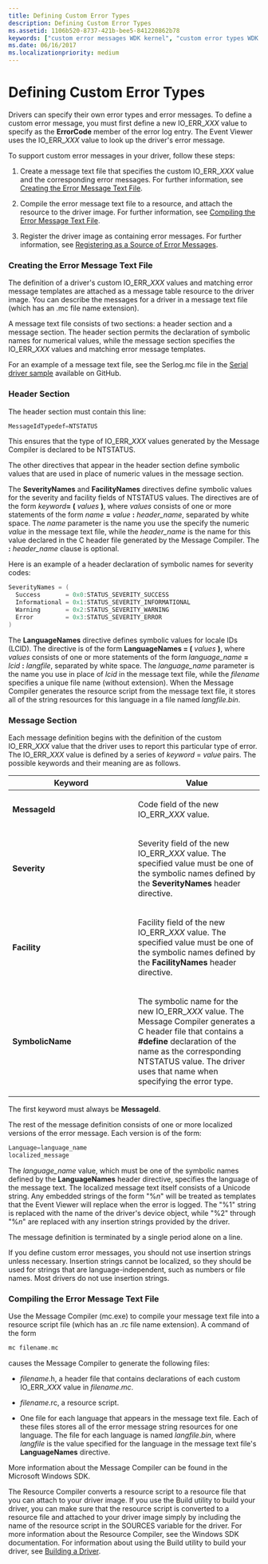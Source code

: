 ```yaml
---
title: Defining Custom Error Types
description: Defining Custom Error Types
ms.assetid: 1106b520-8737-421b-bee5-841220862b78
keywords: ["custom error messages WDK kernel", "custom error types WDK kernel", "IO_ERR_XXX values", "templates WDK errors", "headers WDK errors", "files WDK error logs", "text files WDK error logs", "compiling error message files", "LanguageNames directive", "SeverityNames directive", "FacilityNames directive"]
ms.date: 06/16/2017
ms.localizationpriority: medium
---
```


# Defining Custom Error Types





Drivers can specify their own error types and error messages. To define a custom error message, you must first define a new IO\_ERR\_*XXX* value to specify as the **ErrorCode** member of the error log entry. The Event Viewer uses the IO\_ERR\_*XXX* value to look up the driver's error message.

To support custom error messages in your driver, follow these steps:

1.  Create a message text file that specifies the custom IO\_ERR\_*XXX* value and the corresponding error messages. For further information, see [Creating the Error Message Text File](#ddk-creating-the-error-message-text-file-kg).

2.  Compile the error message text file to a resource, and attach the resource to the driver image. For further information, see [Compiling the Error Message Text File](#ddk-compiling-the-error-message-text-file-kg).

3.  Register the driver image as containing error messages. For further information, see [Registering as a Source of Error Messages](registering-as-a-source-of-error-messages.md).

### <a href="" id="ddk-creating-the-error-message-text-file-kg"></a>Creating the Error Message Text File

The definition of a driver's custom IO\_ERR\_*XXX* values and matching error message templates are attached as a message table resource to the driver image. You can describe the messages for a driver in a message text file (which has an .mc file name extension).

A message text file consists of two sections: a header section and a message section. The header section permits the declaration of symbolic names for numerical values, while the message section specifies the IO\_ERR\_*XXX* values and matching error message templates.

For an example of a message text file, see the Serlog.mc file in the [Serial driver sample](https://go.microsoft.com/fwlink/p/?LinkId=617962) available on GitHub.

### Header Section

The header section must contain this line:

```cpp
MessageIdTypedef=NTSTATUS
```

This ensures that the type of IO\_ERR\_*XXX* values generated by the Message Compiler is declared to be NTSTATUS.

The other directives that appear in the header section define symbolic values that are used in place of numeric values in the message section.

The **SeverityNames** and **FacilityNames** directives define symbolic values for the severity and facility fields of NTSTATUS values. The directives are of the form <em>keyword</em>**= (** *values* **)**, where *values* consists of one or more statements of the form *name* **=** *value* **:** *header\_name*, separated by white space. The *name* parameter is the name you use the specify the numeric *value* in the message text file, while the *header\_name* is the name for this value declared in the C header file generated by the Message Compiler. The **:** *header\_name* clause is optional.

Here is an example of a header declaration of symbolic names for severity codes:

```cpp
SeverityNames = (
  Success       = 0x0:STATUS_SEVERITY_SUCCESS
  Informational = 0x1:STATUS_SEVERITY_INFORMATIONAL
  Warning       = 0x2:STATUS_SEVERITY_WARNING
  Error         = 0x3:STATUS_SEVERITY_ERROR
)
```

The **LanguageNames** directive defines symbolic values for locale IDs (LCID). The directive is of the form **LanguageNames = (** *values* **)**, where *values* consists of one or more statements of the form *language\_name* **=** *lcid* **:** *langfile*, separated by white space. The *language\_name* parameter is the name you use in place of *lcid* in the message text file, while the *filename* specifies a unique file name (without extension). When the Message Compiler generates the resource script from the message text file, it stores all of the string resources for this language in a file named *langfile*.*bin*.

### Message Section

Each message definition begins with the definition of the custom IO\_ERR\_*XXX* value that the driver uses to report this particular type of error. The IO\_ERR\_*XXX* value is defined by a series of *keyword* = *value* pairs. The possible keywords and their meaning are as follows.

<table>
<colgroup>
<col width="50%" />
<col width="50%" />
</colgroup>
<thead>
<tr class="header">
<th>Keyword</th>
<th>Value</th>
</tr>
</thead>
<tbody>
<tr class="odd">
<td><p><strong>MessageId</strong></p></td>
<td><p>Code field of the new IO_ERR_<em>XXX</em> value.</p></td>
</tr>
<tr class="even">
<td><p><strong>Severity</strong></p></td>
<td><p>Severity field of the new IO_ERR_<em>XXX</em> value. The specified value must be one of the symbolic names defined by the <strong>SeverityNames</strong> header directive.</p></td>
</tr>
<tr class="odd">
<td><p><strong>Facility</strong></p></td>
<td><p>Facility field of the new IO_ERR_<em>XXX</em> value. The specified value must be one of the symbolic names defined by the <strong>FacilityNames</strong> header directive.</p></td>
</tr>
<tr class="even">
<td><p><strong>SymbolicName</strong></p></td>
<td><p>The symbolic name for the new IO_ERR_<em>XXX</em> value. The Message Compiler generates a C header file that contains a <strong>#define</strong> declaration of the name as the corresponding NTSTATUS value. The driver uses that name when specifying the error type.</p></td>
</tr>
</tbody>
</table>

 

The first keyword must always be **MessageId**.

The rest of the message definition consists of one or more localized versions of the error message. Each version is of the form:

```cpp
Language=language_name
localized_message
```

The *language\_name* value, which must be one of the symbolic names defined by the **LanguageNames** header directive, specifies the language of the message text. The localized message text itself consists of a Unicode string. Any embedded strings of the form "%*n*" will be treated as templates that the Event Viewer will replace when the error is logged. The "%1" string is replaced with the name of the driver's device object, while "%2" through "%*n*" are replaced with any insertion strings provided by the driver.

The message definition is terminated by a single period alone on a line.

If you define custom error messages, you should not use insertion strings unless necessary. Insertion strings cannot be localized, so they should be used for strings that are language-independent, such as numbers or file names. Most drivers do not use insertion strings.

### <a href="" id="ddk-compiling-the-error-message-text-file-kg"></a>Compiling the Error Message Text File

Use the Message Compiler (mc.exe) to compile your message text file into a resource script file (which has an .rc file name extension). A command of the form

```cpp
mc filename.mc
```

causes the Message Compiler to generate the following files:

-   *filename*.h, a header file that contains declarations of each custom IO\_ERR\_*XXX* value in *filename*.*mc*.

-   *filename*.rc, a resource script.

-   One file for each language that appears in the message text file. Each of these files stores all of the error message string resources for one language. The file for each language is named *langfile*.*bin*, where *langfile* is the value specified for the language in the message text file's **LanguageNames** directive.

More information about the Message Compiler can be found in the Microsoft Windows SDK.

The Resource Compiler converts a resource script to a resource file that you can attach to your driver image. If you use the Build utility to build your driver, you can make sure that the resource script is converted to a resource file and attached to your driver image simply by including the name of the resource script in the SOURCES variable for the driver. For more information about the Resource Compiler, see the Windows SDK documentation. For information about using the Build utility to build your driver, see [Building a Driver](https://docs.microsoft.com/windows-hardware/drivers/develop/building-a-driver).


 

 




